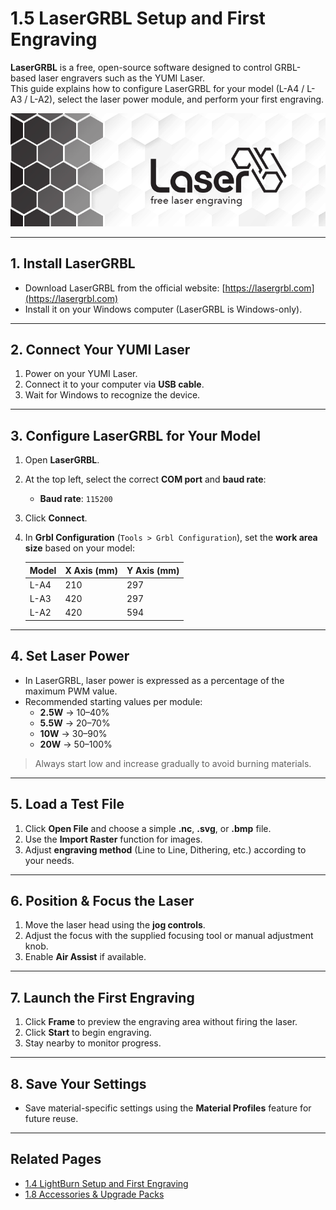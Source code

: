 # 1.5 LaserGRBL Setup and First Engraving

**LaserGRBL** is a free, open-source software designed to control GRBL-based laser engravers such as the YUMI Laser.  
This guide explains how to configure LaserGRBL for your model (L-A4 / L-A3 / L-A2), select the laser power module, and perform your first engraving.

<img src="../../img/Yumi_laser/Yumi_Laser_LaserGRBL/Yumi_Laser_LaserGRBL_01.png" width="600" alt="LightBurn Interface">

---

## 1. Install LaserGRBL

- Download LaserGRBL from the official website: [https://lasergrbl.com](https://lasergrbl.com)
- Install it on your Windows computer (LaserGRBL is Windows-only).

---

## 2. Connect Your YUMI Laser

1. Power on your YUMI Laser.
2. Connect it to your computer via **USB cable**.
3. Wait for Windows to recognize the device.

---

## 3. Configure LaserGRBL for Your Model

1. Open **LaserGRBL**.
2. At the top left, select the correct **COM port** and **baud rate**:
   - **Baud rate**: `115200`
3. Click **Connect**.
4. In **Grbl Configuration** (`Tools > Grbl Configuration`), set the **work area size** based on your model:

   | Model  | X Axis (mm) | Y Axis (mm) |
   |--------|-------------|-------------|
   | L-A4   | 210         | 297         |
   | L-A3   | 420         | 297         |
   | L-A2   | 420         | 594         |

---

## 4. Set Laser Power

- In LaserGRBL, laser power is expressed as a percentage of the maximum PWM value.
- Recommended starting values per module:
  - **2.5W** → 10–40%
  - **5.5W** → 20–70%
  - **10W** → 30–90%
  - **20W** → 50–100%

> Always start low and increase gradually to avoid burning materials.

---

## 5. Load a Test File

1. Click **Open File** and choose a simple **.nc**, **.svg**, or **.bmp** file.
2. Use the **Import Raster** function for images.
3. Adjust **engraving method** (Line to Line, Dithering, etc.) according to your needs.

---

## 6. Position & Focus the Laser

1. Move the laser head using the **jog controls**.
2. Adjust the focus with the supplied focusing tool or manual adjustment knob.
3. Enable **Air Assist** if available.

---

## 7. Launch the First Engraving

1. Click **Frame** to preview the engraving area without firing the laser.
2. Click **Start** to begin engraving.
3. Stay nearby to monitor progress.

---

## 8. Save Your Settings

- Save material-specific settings using the **Material Profiles** feature for future reuse.

---

## Related Pages

- [1.4 LightBurn Setup and First Engraving](Yumi_Laser/Yumi_Laser_LightBurn.md)
- [1.8 Accessories & Upgrade Packs](Yumi_Laser/Yumi_Laser_Accessories.md)


